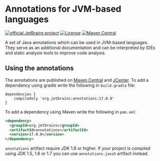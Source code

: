 # Annotations for JVM-based languages 
[![official JetBrains project](http://jb.gg/badges/official.svg)](https://confluence.jetbrains.com/display/ALL/JetBrains+on+GitHub) [![License](https://img.shields.io/badge/License-Apache%202.0-blue.svg)](https://opensource.org/licenses/Apache-2.0) [![Maven Central](https://maven-badges.herokuapp.com/maven-central/org.jetbrains/annotations/badge.svg)](https://maven-badges.herokuapp.com/maven-central/org.jetbrains/annotations)

A set of Java annotations which can be used in JVM-based languages. They serve as an additional documentation and can be 
interpreted by IDEs and static analysis tools to improve code analysis.

## Using the annotations
The annotations are published on [Maven Central](http://repo1.maven.org/maven2/org/jetbrains/annotations/) and [JCenter](https://jcenter.bintray.com/org/jetbrains/annotations/). To add a dependency
using gradle write the following in `build.gradle` file:
```
dependencies {
    compileOnly 'org.jetbrains:annotations:17.0.0'
}

```
To add a dependency using Maven write the following in `pom.xml`:
```xml
<dependency>
  <groupId>org.jetbrains</groupId>
  <artifactId>annotations</artifactId>
  <version>17.0.0</version>
</dependency>
```

`annotations` artifact require JDK 1.8 or higher. If your project is compiled using JDK 1.5, 1.6 or 1.7 you can use 
`annotations-java5` artifact instead.


    
